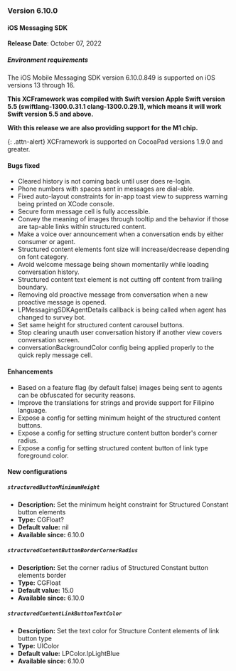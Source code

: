 ### Version 6.10.0
#### iOS Messaging SDK

**Release Date**: October 07, 2022

##### Environment requirements

The iOS Mobile Messaging SDK version 6.10.0.849 is supported on iOS versions 13 through 16.

**This XCFramework was compiled with Swift version Apple Swift version 5.5 (swiftlang-1300.0.31.1 clang-1300.0.29.1), which means it will work Swift version 5.5 and above.**

**With this release we are also providing support for the M1 chip.**

{: .attn-alert}
XCFramework is supported on CocoaPad versions 1.9.0 and greater.

#### Bugs fixed

- Cleared history is not coming back until user does re-login.
- Phone numbers with spaces sent in messages are dial-able.
- Fixed auto-layout constraints for in-app toast view to suppress warning being printed on XCode console.
- Secure form message cell is fully accessible.
- Convey the meaning of images through tooltip and the behavior if those are tap-able links within structured content.
- Make a voice over announcement when a conversation ends by either consumer or agent.
- Structured content elements font size will increase/decrease depending on font category.
- Avoid welcome message being shown momentarily while loading conversation history.
- Structured content text element is not cutting off content from trailing boundary.
- Removing old proactive message from conversation when a new proactive message is opened.
- LPMessagingSDKAgentDetails callback is being called when agent has changed to survey bot.
- Set same height for structured content carousel buttons.
- Stop clearing unauth user conversation history if another view covers conversation screen.
- conversationBackgroundColor config being applied properly to the quick reply message cell.

#### Enhancements

- Based on a feature flag (by default false) images being sent to agents can be obfuscated for security reasons.
- Improve the translations for strings and provide support for Filipino language.
- Expose a config for setting minimum height of the structured content buttons.
- Expose a config for setting structure content button border's corner radius.
- Expose a config for setting structured content button of link type foreground color.

#### New configurations

##### `structuredButtonMinimumHeight`
- **Description:** Set the minimum height constraint for Structured Constant button elements
- **Type:** CGFloat?
- **Default value:** nil
- **Available since:** 6.10.0

##### `structuredContentButtonBorderCornerRadius`
- **Description:** Set the corner radius of Structured Constant button elements border
- **Type:** CGFloat
- **Default value:** 15.0
- **Available since:** 6.10.0

##### `structuredContentLinkButtonTextColor`
- **Description:** Set the text color for Structure Content elements of link button type
- **Type:** UIColor
- **Default value:** LPColor.lpLightBlue
- **Available since:** 6.10.0
